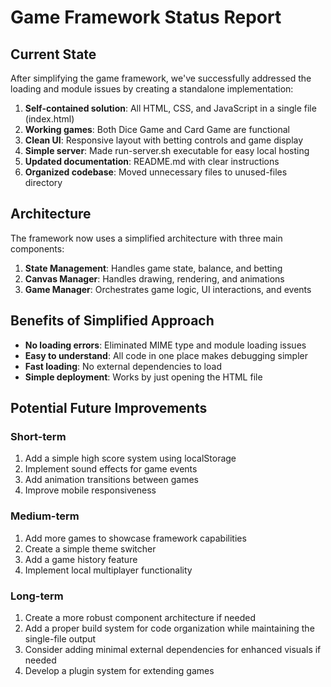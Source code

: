 # Game Framework Status Report

## Current State
After simplifying the game framework, we've successfully addressed the loading and module issues by creating a standalone implementation:

1. **Self-contained solution**: All HTML, CSS, and JavaScript in a single file (index.html)
2. **Working games**: Both Dice Game and Card Game are functional
3. **Clean UI**: Responsive layout with betting controls and game display
4. **Simple server**: Made run-server.sh executable for easy local hosting
5. **Updated documentation**: README.md with clear instructions
6. **Organized codebase**: Moved unnecessary files to unused-files directory

## Architecture
The framework now uses a simplified architecture with three main components:

1. **State Management**: Handles game state, balance, and betting
2. **Canvas Manager**: Handles drawing, rendering, and animations 
3. **Game Manager**: Orchestrates game logic, UI interactions, and events

## Benefits of Simplified Approach
- **No loading errors**: Eliminated MIME type and module loading issues
- **Easy to understand**: All code in one place makes debugging simpler
- **Fast loading**: No external dependencies to load
- **Simple deployment**: Works by just opening the HTML file

## Potential Future Improvements

### Short-term
1. Add a simple high score system using localStorage
2. Implement sound effects for game events
3. Add animation transitions between games
4. Improve mobile responsiveness

### Medium-term
1. Add more games to showcase framework capabilities
2. Create a simple theme switcher
3. Add a game history feature
4. Implement local multiplayer functionality

### Long-term
1. Create a more robust component architecture if needed
2. Add a proper build system for code organization while maintaining the single-file output
3. Consider adding minimal external dependencies for enhanced visuals if needed
4. Develop a plugin system for extending games